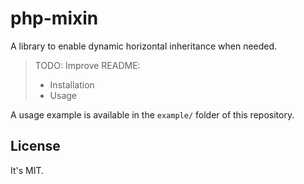# php-mixin

A library to enable dynamic horizontal inheritance when needed.

> TODO:
> Improve README:
>
> * Installation
> * Usage

A usage example is available in the `example/` folder of this repository.

## License

It's MIT.

